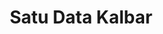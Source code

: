 ---
title: "Satu Data Kalbar"
desc: ""
logo: /aplikasi-daerah/logo/datakalbar.png
eurl: https://data.kalbarprov.go.id/
---